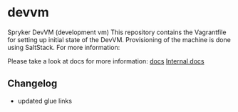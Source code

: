 # devvm
Spryker DevVM (development vm)
This repository contains the Vagrantfile for setting up initial state of the DevVM. Provisioning of the machine is done using SaltStack.
For more information:

Please take a look at docs for more information:
[docs](https://docs.spryker.com/docs/scos/dev/setup/installing-spryker-with-vagrant/b2b-or-b2c-demo-shop-installation-mac-os-or-linux-with-development-virtual-machine.html#install-prerequisites)
[Internal docs](https://spryker.atlassian.net/wiki/spaces/DIO/pages/2836660432/DevVM+-+v4.1.1)



## Changelog
- updated glue links